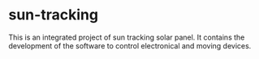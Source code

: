 # sun-tracking
This is an integrated project of sun tracking solar panel. It contains the development of the software to control electronical and moving devices.
